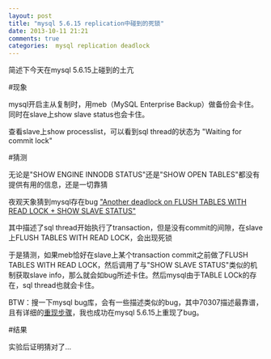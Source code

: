 ```yaml
---
layout: post
title: "mysql 5.6.15 replication中碰到的死锁"
date: 2013-10-11 21:21
comments: true
categories:  mysql replication deadlock
---
```

简述下今天在mysql 5.6.15上碰到的土亢

#现象

mysql开启主从复制时，用meb（MySQL Enterprise Backup）做备份会卡住。同时在slave上show slave status也会卡住。

查看slave上show processlist，可以看到sql thread的状态为 "Waiting for commit lock"

#猜测

无论是"SHOW ENGINE INNODB STATUS"还是"SHOW OPEN TABLES"都没有提供有用的信息，还是一切靠猜

夜观天象猜到mysql存在bug ["Another deadlock on FLUSH TABLES WITH READ LOCK + SHOW SLAVE STATUS"](http://bugs.mysql.com/bug.php?id=70307)

其中描述了sql thread开始执行了transaction，但是没有commit的间隙，在slave上FLUSH TABLES WITH READ LOCK，会出现死锁

于是猜测，如果meb恰好在slave上某个transaction commit之前做了FLUSH TABLES WITH READ LOCK，然后调用了与"SHOW SLAVE STATUS"类似的机制获取slave info，那么就会如bug所述卡住。然后mysql由于TABLE LOCk的存在，sql thread也就会卡住。

BTW：搜一下mysql bug库，会有一些描述类似的bug，其中70307描述最靠谱，且有详细的[重现步骤](http://bugs.mysql.com/file.php?id=20542)，我也成功在mysql 5.6.15上重现了bug。

#结果

实验后证明猜对了...